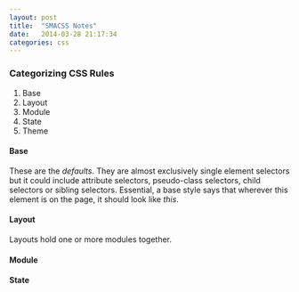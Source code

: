 ```yaml
---
layout: post
title:  "SMACSS Notes"
date:   2014-03-28 21:17:34
categories: css
---
```


### Categorizing CSS Rules

1. Base
2. Layout
3. Module
4. State
5. Theme

#### Base

These are the *defaults*. They are almost exclusively single element selectors
but it could include attribute selectors, pseudo-class selectors, child selectors
or sibling selectors. Essential, a base style says that wherever this element is
on the page, it should look like *this*.

#### Layout

Layouts hold one or more modules together.

#### Module

#### State
